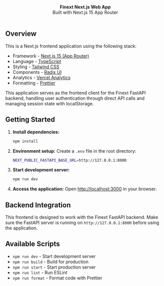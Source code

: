 <div align="center"><strong>Finext Next.js Web App</strong></div>
<div align="center">Built with Next.js 15 App Router</div>
<br />

## Overview

This is a Next.js frontend application using the following stack:

- Framework - [Next.js 15 (App Router)](https://nextjs.org)
- Language - [TypeScript](https://www.typescriptlang.org)
- Styling - [Tailwind CSS](https://tailwindcss.com)
- Components - [Radix UI](https://www.radix-ui.com/)
- Analytics - [Vercel Analytics](https://vercel.com/analytics)
- Formatting - [Prettier](https://prettier.io)

This application serves as the frontend client for the Finext FastAPI backend, handling user authentication through direct API calls and managing session state with localStorage.

## Getting Started

1. **Install dependencies:**
   ```bash
   npm install
   ```

2. **Environment setup:**
   Create a `.env` file in the root directory:
   ```bash
   NEXT_PUBLIC_FASTAPI_BASE_URL=http://127.0.0.1:8000
   ```

3. **Start development server:**
   ```bash
   npm run dev
   ```

4. **Access the application:**
   Open [http://localhost:3000](http://localhost:3000) in your browser.

## Backend Integration

This frontend is designed to work with the Finext FastAPI backend. Make sure the FastAPI server is running on `http://127.0.0.1:8000` before using the application.

## Available Scripts

- `npm run dev` - Start development server
- `npm run build` - Build for production
- `npm run start` - Start production server
- `npm run lint` - Run ESLint
- `npm run format` - Format code with Prettier